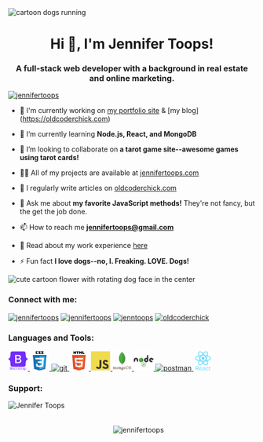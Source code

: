 <img src="https://i.imgur.com/Sn66FXm.png" alt="cartoon dogs running">
<h1 align="center">Hi 👋, I'm Jennifer Toops!</h1>
<h3 align="center">A full-stack web developer with a background in real estate and online marketing.</h3>

<p align="left"> <a href="https://twitter.com/jennifertoops" target="blank"><img src="https://img.shields.io/twitter/follow/jennifertoops?logo=twitter&style=for-the-badge" alt="jennifertoops" /></a> </p>

- 🔭 I'm currently working on [my portfolio site](https://jennifertoops.com) & [my blog] (https://oldcoderchick.com)

- 🌱 I’m currently learning **Node.js, React, and MongoDB**

- 👯 I’m looking to collaborate on **a tarot game site--awesome games using tarot cards!**

- 👨‍💻 All of my projects are available at [jennifertoops.com](https://jennifertoops.com)

- 📝 I regularly write articles on [oldcoderchick.com](https://oldcoderchick.com)

- 💬 Ask me about **my favorite JavaScript methods!** They're not fancy, but the get the job done.

- 📫 How to reach me **jennifertoops@gmail.com**

- 📄 Read about my work experience [here](https://jennifertoops.com/resume)

- ⚡ Fun fact **I love dogs--no, I. Freaking. LOVE. Dogs!**

<img src="https://media.giphy.com/media/3ohhwiavwGNrRceZO0/giphy.gif" alt="cute cartoon flower with rotating dog face in the center">

<h3 align="left">Connect with me:</h3>
<p align="left">
<a href="https://twitter.com/jennifertoops" target="blank"><img align="center" src="https://cdn.jsdelivr.net/npm/simple-icons@3.0.1/icons/twitter.svg" alt="jennifertoops" height="30" width="40" /></a>
<a href="https://linkedin.com/in/jennifertoops" target="blank"><img align="center" src="https://cdn.jsdelivr.net/npm/simple-icons@3.0.1/icons/linkedin.svg" alt="jennifertoops" height="30" width="40" /></a>
<a href="https://fb.com/jenntoops" target="blank"><img align="center" src="https://cdn.jsdelivr.net/npm/simple-icons@3.0.1/icons/facebook.svg" alt="jenntoops" height="30" width="40" /></a>
<a href="https://www.youtube.com/c/oldcoderchick" target="blank"><img align="center" src="https://cdn.jsdelivr.net/npm/simple-icons@3.0.1/icons/youtube.svg" alt="oldcoderchick" height="30" width="40" /></a>
</p>

<h3 align="left">Languages and Tools:</h3>
<p align="left"> <a href="https://getbootstrap.com" target="_blank"> <img src="https://raw.githubusercontent.com/devicons/devicon/master/icons/bootstrap/bootstrap-plain-wordmark.svg" alt="bootstrap" width="40" height="40"/> </a> <a href="https://www.w3schools.com/css/" target="_blank"> <img src="https://raw.githubusercontent.com/devicons/devicon/master/icons/css3/css3-original-wordmark.svg" alt="css3" width="40" height="40"/> </a> <a href="https://git-scm.com/" target="_blank"> <img src="https://www.vectorlogo.zone/logos/git-scm/git-scm-icon.svg" alt="git" width="40" height="40"/> </a> <a href="https://www.w3.org/html/" target="_blank"> <img src="https://raw.githubusercontent.com/devicons/devicon/master/icons/html5/html5-original-wordmark.svg" alt="html5" width="40" height="40"/> </a> <a href="https://developer.mozilla.org/en-US/docs/Web/JavaScript" target="_blank"> <img src="https://raw.githubusercontent.com/devicons/devicon/master/icons/javascript/javascript-original.svg" alt="javascript" width="40" height="40"/> </a> <a href="https://www.mongodb.com/" target="_blank"> <img src="https://raw.githubusercontent.com/devicons/devicon/master/icons/mongodb/mongodb-original-wordmark.svg" alt="mongodb" width="40" height="40"/> </a> <a href="https://nodejs.org" target="_blank"> <img src="https://raw.githubusercontent.com/devicons/devicon/master/icons/nodejs/nodejs-original-wordmark.svg" alt="nodejs" width="40" height="40"/> </a> <a href="https://postman.com" target="_blank"> <img src="https://www.vectorlogo.zone/logos/getpostman/getpostman-icon.svg" alt="postman" width="40" height="40"/> </a> <a href="https://reactjs.org/" target="_blank"> <img src="https://raw.githubusercontent.com/devicons/devicon/master/icons/react/react-original-wordmark.svg" alt="react" width="40" height="40"/> </a> </p>


<h3 align="left">Support:</h3>
<p><a href="https://www.buymeacoffee.com/Jennifer Toops"> <img align="left" src="https://cdn.buymeacoffee.com/buttons/v2/default-yellow.png" height="50" width="210" alt="Jennifer Toops" /></a></p><br><br>


<p>&nbsp;<img align="center" src="https://github-readme-stats.vercel.app/api?username=jennifertoops&show_icons=true&locale=en" alt="jennifertoops" /></p>



